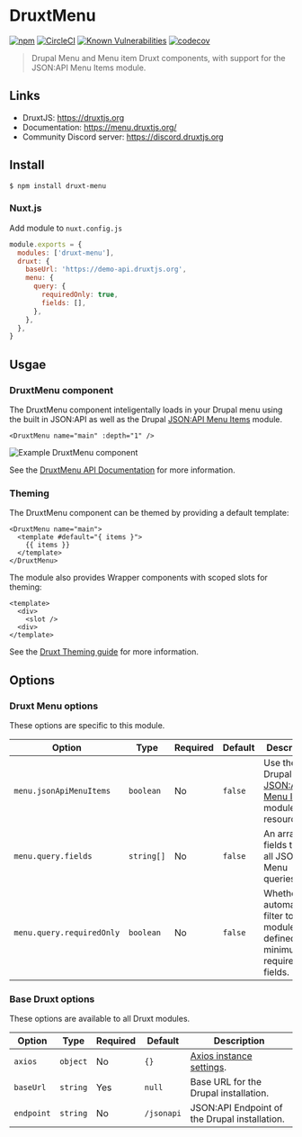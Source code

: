 # DruxtMenu

[![npm](https://badgen.net/npm/v/druxt-menu)](https://www.npmjs.com/package/druxt-menu)
[![CircleCI](https://circleci.com/gh/druxt/druxt-menu.svg?style=svg)](https://circleci.com/gh/druxt/druxt-menu)
[![Known Vulnerabilities](https://snyk.io/test/github/druxt/druxt-menu/badge.svg?targetFile=package.json)](https://snyk.io/test/github/druxt/druxt-menu?targetFile=package.json)
[![codecov](https://codecov.io/gh/druxt/druxt-menu/branch/develop/graph/badge.svg)](https://codecov.io/gh/druxt/druxt-menu)


> Drupal Menu and Menu item Druxt components, with support for the JSON:API Menu Items module.


## Links

- DruxtJS: https://druxtjs.org
- Documentation: https://menu.druxtjs.org/
- Community Discord server: https://discord.druxtjs.org


## Install

`$ npm install druxt-menu`


### Nuxt.js

Add module to `nuxt.config.js`

```js
module.exports = {
  modules: ['druxt-menu'],
  druxt: {
    baseUrl: 'https://demo-api.druxtjs.org',
    menu: {
      query: {
        requiredOnly: true,
        fields: [],
      },
    },
  },
}
```


## Usgae

### DruxtMenu component

The DruxtMenu component inteligentally loads in your Drupal menu using the built in JSON:API as well as the Drupal [JSON:API Menu Items](https://www.drupal.org/project/jsonapi_menu_items) module.

```vue
<DruxtMenu name="main" :depth="1" />
```

![Example DruxtMenu component](https://raw.githubusercontent.com/druxt/druxt-menu/HEAD/docs/images/druxt-menu.png)

See the [DruxtMenu API Documentation](https://menu.druxtjs.org/api/components/DruxtMenu.html) for more information.


### Theming

The DruxtMenu component can be themed by providing a default template:
```vue
<DruxtMenu name="main">
  <template #default="{ items }">
    {{ items }}
  </template>
</DruxtMenu>
```

The module also provides Wrapper components with scoped slots for theming:
```vue
<template>
  <div>
    <slot />
  <div>
</template>
```

See the [Druxt Theming guide](https://druxtjs.org/guide/theming.html) for more information.


## Options

### Druxt Menu options

These options are specific to this module.

| Option | Type | Required | Default | Description |
| --- | --- | --- | --- | --- |
| `menu.jsonApiMenuItems` | `boolean` | No | `false` | Use the Drupal [JSON:API Menu Items](https://www.drupal.org/project/jsonapi_menu_items) module resource. |
| `menu.query.fields` | `string[]` | No | `false` | An array of fields to filter all JSON:API Menu queries. |
| `menu.query.requiredOnly` | `boolean` | No | `false` | Whether to automatically filter to module defined minimum required fields. |


### Base Druxt options

These options are available to all Druxt modules.

| Option | Type | Required | Default | Description |
| --- | --- | --- | --- | --- |
| `axios` | `object` | No | `{}` | [Axios instance settings](https://github.com/axios/axios#axioscreateconfig). |
| `baseUrl` | `string` | Yes | `null` | Base URL for the Drupal installation. |
| `endpoint` | `string` | No | `/jsonapi` | JSON:API Endpoint of the Drupal installation. |
